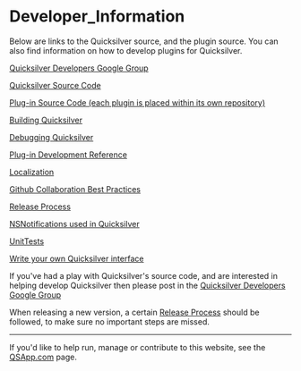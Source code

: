 # Developer\_Information

Below are links to the Quicksilver source, and the plugin source. You can also find information on how to develop plugins for Quicksilver.

[Quicksilver Developers Google Group](http://groups.google.com/group/quicksilver---development)

[Quicksilver Source Code](https://github.com/quicksilver/Quicksilver)

[Plug-in Source Code (each plugin is placed within its own repository)](https://github.com/quicksilver/)

[Building Quicksilver](Building\_Quicksilver/)

[Debugging Quicksilver](Debugging\_Quicksilver/)

[Plug-in Development Reference](https://github.com/quicksilver/PluginDevelopmentReference/blob/master/QuicksilverPlug-inReference.md)

[Localization](Localization/)

[Github Collaboration Best Practices](Github/)

[Release Process](Release\_Process/)

[NSNotifications used in Quicksilver](Notifications/)

[UnitTests](UnitTests/)

[Write your own Quicksilver interface](https://web.archive.org/web/20111206165104/http://lipidity.com/apple/quicksilver-interface-tutorial)

If you've had a play with Quicksilver's source code, and are interested in helping develop Quicksilver then please post in the [Quicksilver Developers Google Group](http://groups.google.com/group/quicksilver---development)

When releasing a new version, a certain [Release Process](Release\_Process/) should be followed, to make sure no important steps are missed.

***

If you'd like to help run, manage or contribute to this website, see the [QSApp.com](QSApp.com) page.
